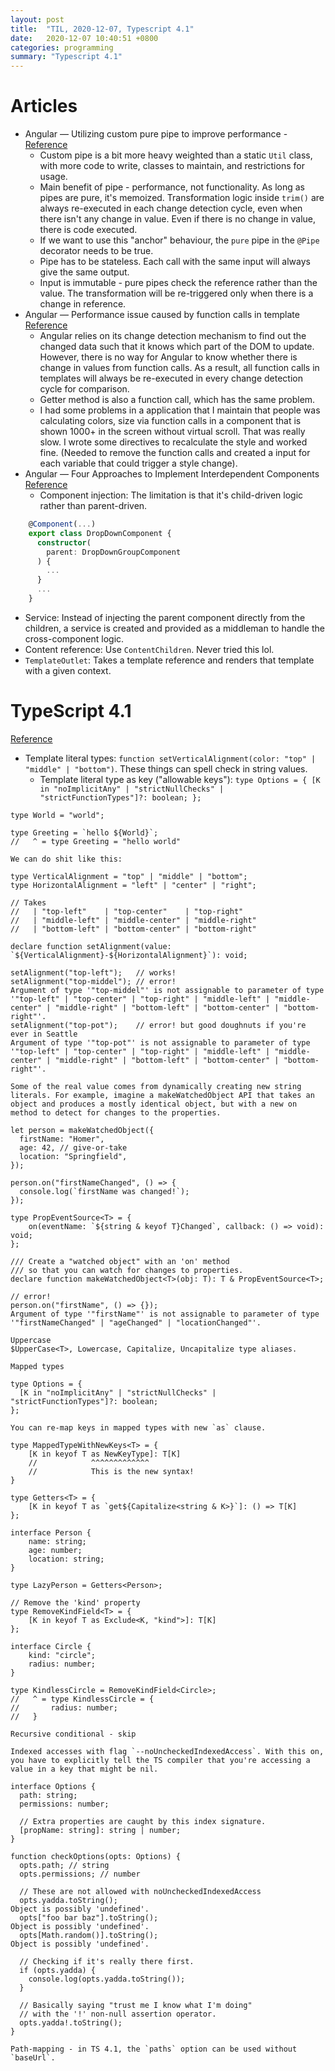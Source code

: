 ```yaml
---
layout: post
title:  "TIL, 2020-12-07, Typescript 4.1"
date:   2020-12-07 10:40:51 +0800
categories: programming
summary: "Typescript 4.1"
---
```


# Articles

- Angular — Utilizing custom pure pipe to improve performance - [Reference](https://medium.com/@liutingchun_95744/angular-utilizing-custom-pure-pipe-to-improve-performance-b363774423e7)
  - Custom pipe is a bit more heavy weighted than a static `Util` class, with more code to write, classes to maintain, and restrictions for usage.
  - Main benefit of pipe - performance, not functionality. As long as pipes are pure, it's memoized. Transformation logic inside `trim()` are always re-executed in each change detection cycle, even when there isn't any change in value. Even if there is no change in value, there is code executed.
  - If we want to use this "anchor" behaviour, the `pure` pipe in the `@Pipe` decorator needs to be true.
  - Pipe has to be stateless. Each call with the same input will always give the same output.
  - Input is immutable - pure pipes check the reference rather than the value. The transformation will be re-triggered only when there is a change in reference.
- Angular — Performance issue caused by function calls in template [Reference](https://medium.com/@liutingchun_95744/angular-performance-issue-caused-by-function-calls-in-template-a1a930f40464)
  - Angular relies on its change detection mechanism to find out the changed data such that it knows which part of the DOM to update. However, there is no way for Angular to know whether there is change in values from function calls. As a result, all function calls in templates will always be re-executed in every change detection cycle for comparison.
  - Getter method is also a function call, which has the same problem.
  - I had some problems in a application that I maintain that people was calculating colors, size via function calls in a component that is shown 1000+ in the screen without virtual scroll. That was really slow.  I wrote some directives to recalculate the style and worked fine. (Needed to remove the function calls and created a input for each variable that could trigger a style change).
- Angular — Four Approaches to Implement Interdependent Components [Reference](https://medium.com/@liutingchun_95744/angular-four-approaches-to-implement-interdependent-components-769e9b39fd96)
  - Component injection: The limitation is that it's child-driven logic rather than parent-driven.

``` ts
    @Component(...)
    export class DropDownComponent {
      constructor(
        parent: DropDownGroupComponent
      ) {
        ...
      }
      ...
    }
```

  - Service: Instead of injecting the parent component directly from the children, a service is created and provided as a middleman to handle the cross-component logic.
  - Content reference: Use `ContentChildren`. Never tried this lol.
  - `TemplateOutlet`: Takes a template reference and renders that template with a given context.

# TypeScript 4.1
[Reference](https://www.typescriptlang.org/docs/handbook/release-notes/typescript-4-1.html)

- Template literal types: `function setVerticalAlignment(color: "top" | "middle" | "bottom")`. These things can spell check in string values.
  - Template literal type as key ("allowable keys"): `type Options = { [K in "noImplicitAny" | "strictNullChecks" | "strictFunctionTypes"]?: boolean; };`

```
type World = "world";

type Greeting = `hello ${World}`;
//   ^ = type Greeting = "hello world"

We can do shit like this:

type VerticalAlignment = "top" | "middle" | "bottom";
type HorizontalAlignment = "left" | "center" | "right";

// Takes
//   | "top-left"    | "top-center"    | "top-right"
//   | "middle-left" | "middle-center" | "middle-right"
//   | "bottom-left" | "bottom-center" | "bottom-right"

declare function setAlignment(value: `${VerticalAlignment}-${HorizontalAlignment}`): void;

setAlignment("top-left");   // works!
setAlignment("top-middel"); // error!
Argument of type '"top-middel"' is not assignable to parameter of type '"top-left" | "top-center" | "top-right" | "middle-left" | "middle-center" | "middle-right" | "bottom-left" | "bottom-center" | "bottom-right"'.
setAlignment("top-pot");    // error! but good doughnuts if you're ever in Seattle
Argument of type '"top-pot"' is not assignable to parameter of type '"top-left" | "top-center" | "top-right" | "middle-left" | "middle-center" | "middle-right" | "bottom-left" | "bottom-center" | "bottom-right"'.

Some of the real value comes from dynamically creating new string literals. For example, imagine a makeWatchedObject API that takes an object and produces a mostly identical object, but with a new on method to detect for changes to the properties.

let person = makeWatchedObject({
  firstName: "Homer",
  age: 42, // give-or-take
  location: "Springfield",
});

person.on("firstNameChanged", () => {
  console.log(`firstName was changed!`);
});

type PropEventSource<T> = {
    on(eventName: `${string & keyof T}Changed`, callback: () => void): void;
};

/// Create a "watched object" with an 'on' method
/// so that you can watch for changes to properties.
declare function makeWatchedObject<T>(obj: T): T & PropEventSource<T>;

// error!
person.on("firstName", () => {});
Argument of type '"firstName"' is not assignable to parameter of type '"firstNameChanged" | "ageChanged" | "locationChanged"'.

Uppercase
$UpperCase<T>, Lowercase, Capitalize, Uncapitalize type aliases.

Mapped types

type Options = {
  [K in "noImplicitAny" | "strictNullChecks" | "strictFunctionTypes"]?: boolean;
};

You can re-map keys in mapped types with new `as` clause.

type MappedTypeWithNewKeys<T> = {
    [K in keyof T as NewKeyType]: T[K]
    //            ^^^^^^^^^^^^^
    //            This is the new syntax!
}

type Getters<T> = {
    [K in keyof T as `get${Capitalize<string & K>}`]: () => T[K]
};

interface Person {
    name: string;
    age: number;
    location: string;
}

type LazyPerson = Getters<Person>;

// Remove the 'kind' property
type RemoveKindField<T> = {
    [K in keyof T as Exclude<K, "kind">]: T[K]
};

interface Circle {
    kind: "circle";
    radius: number;
}

type KindlessCircle = RemoveKindField<Circle>;
//   ^ = type KindlessCircle = {
//       radius: number;
//   }

Recursive conditional - skip

Indexed accesses with flag `--noUncheckedIndexedAccess`. With this on, you have to explicitly tell the TS compiler that you're accessing a value in a key that might be nil.

interface Options {
  path: string;
  permissions: number;

  // Extra properties are caught by this index signature.
  [propName: string]: string | number;
}

function checkOptions(opts: Options) {
  opts.path; // string
  opts.permissions; // number

  // These are not allowed with noUncheckedIndexedAccess
  opts.yadda.toString();
Object is possibly 'undefined'.
  opts["foo bar baz"].toString();
Object is possibly 'undefined'.
  opts[Math.random()].toString();
Object is possibly 'undefined'.

  // Checking if it's really there first.
  if (opts.yadda) {
    console.log(opts.yadda.toString());
  }

  // Basically saying "trust me I know what I'm doing"
  // with the '!' non-null assertion operator.
  opts.yadda!.toString();
}

Path-mapping - in TS 4.1, the `paths` option can be used without `baseUrl`.
```
